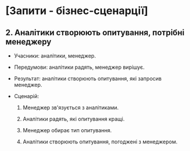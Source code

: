 # [Запити - бізнес-сценарції]

## 2. Аналітики створюють опитування, потрібні менеджеру

- Учасники: аналітики, менеджер.

- Передумови: аналітики радять, менеджер вирішує.

- Результат: аналітики створюють опитування, які запросив менеджер.

- Сценарій:

	1. Менеджер зв'язується з аналітиками.
	
	2. Аналітики радять, які опитування кращі.
	
	3. Менеджер обирає тип опитування.
		
	4. Аналітики створюють опитування, погоджені з менеджером.
